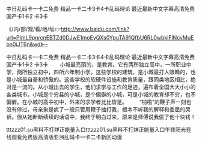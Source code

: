 中日乱码卡一卡二免费
精品一卡二卡3卡4卡乱码理论
最近最新中文字幕高清免费
国产卡1卡2 卡3卡


《/内/部/观/看/地/址👉http://www.baidu.com/link?url=PImL9pnrcnEBTZd0DJwE1moEyQXs0YpuTA91QfbU6RL0wbkiFlNcvMuEbn0iJT6n&wd》--

中日乱码卡一卡二免费
精品一卡二卡3卡4卡乱码理论
最近最新中文字幕高清免费
国产卡1卡2 卡3卡
　　小城最亮丽的，是教育。它有两所独立高中，一所职业中学，两所独立初中，四所六年制小学。这些学校的建筑，是小城最打人眼睛的，也是小城最自豪和骄傲的。这些学校的软硬件设施和教育质量，跟同类地区相比，绝对是一流的。从小城出去的学生，他们求学与工作的足迹，遍布着全国大大小小的各类城市。小城是个穷县的小城，是个偏僻的小城，可是小城的教育却不穷，也不偏僻。在小城的高中初中，外来的求学者比比皆是。
　　“啪啪”的鞭子声一刻也没有停过，母亲象是疯了一般只管用鞭子抽打我，根本不听我的解释和委屈的哭诉。但从她断断续续的话语中，我终于明白过来，原来是师傅说我偷了他十块钱！





tttzzz01.su黑料不打烊正能量入口tttzzz01.su黑料不打烊正能量入口午夜阳光在线观看免费版高清版亚洲乱码卡一卡二卡新区动漫
